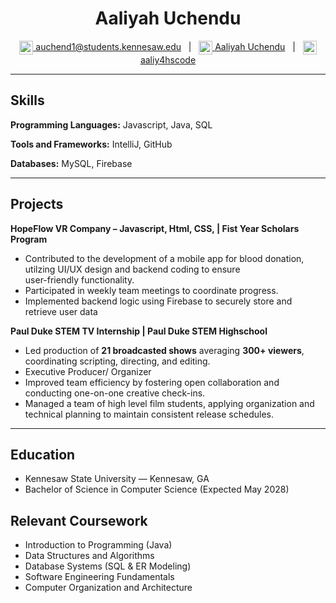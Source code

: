 <div align="center">
  <h1>Aaliyah Uchendu</h1>
  
  <a href="mailto:auchend1@students.kennesaw.edu">
    <img alt="Email" width="22" src="https://cdn.jsdelivr.net/npm/simple-icons@v3/icons/microsoftoutlook.svg" style="vertical-align: middle;" />
  </a>
  <a href="mailto:auchend1@students.kennesaw.edu">auchend1@students.kennesaw.edu</a>
  &nbsp;&nbsp;|&nbsp;&nbsp;
  <a href="https://www.linkedin.com/in/aaliyah-uchendu">
    <img alt="LinkedIn" width="22" src="https://cdn.jsdelivr.net/npm/simple-icons@v3/icons/linkedin.svg" style="vertical-align: middle;" />
  </a>
  <a href="https://www.linkedin.com/in/aaliyah-uchendu">Aaliyah Uchendu</a>
  &nbsp;&nbsp;|&nbsp;&nbsp;
  <a href="https://www.github.com/aaliy4hscode">
    <img alt="GitHub" width="22" src="https://cdn.jsdelivr.net/npm/simple-icons@v3/icons/github.svg" style="vertical-align: middle;" />
  </a>
  <a href="https://www.github.com/aaliy4hscode">aaliy4hscode</a>
</div>

---

## Skills

**Programming Languages:** <span class="iconify" data-icon="vscode-icons:file-type-python"></span> Javascript,<span class="iconify" data-icon="logos:java" data-inline="false"></span> Java, <span class="iconify" data-icon="logos:sql" data-inline="false"></span>  SQL

**Tools and Frameworks:** IntelliJ, GitHub

**Databases:** MySQL, Firebase

---

## Projects

**HopeFlow VR Company – Javascript, Html, CSS,  | Fist Year Scholars Program**
-	Contributed to the development of a mobile app for blood donation, utilzing UI/UX design and backend coding to ensure	
user-friendly functionality.
- Participated in weekly team meetings to coordinate progress.
- Implemented backend logic using Firebase to securely store and retrieve user data

**Paul Duke STEM TV Internship | Paul Duke STEM Highschool**
- Led production of **21 broadcasted shows** averaging **300+ viewers**, coordinating scripting, directing, and editing.
- Executive Producer/ Organizer
- Improved team efficiency by fostering open collaboration and conducting one-on-one creative check-ins.  
- Managed a team of high level film students, applying organization and technical planning to maintain consistent release schedules.  

---

## Education

- Kennesaw State University — Kennesaw, GA
- Bachelor of Science in Computer Science (Expected May 2028)
  
## Relevant Coursework
- Introduction to Programming (Java)  
- Data Structures and Algorithms  
- Database Systems (SQL & ER Modeling)  
- Software Engineering Fundamentals  
- Computer Organization and Architecture  
